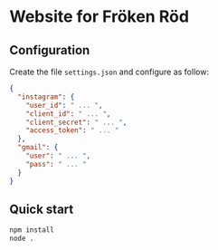 
# Website for Fröken Röd

## Configuration

Create the file `settings.json` and configure as follow:

```json
{
  "instagram": {
    "user_id": " ... ",
    "client_id": " ... ",
    "client_secret": " ... ",
    "access_token": " ... "
  },
  "gmail": {
    "user": " ... ",
    "pass": " ... "
  }
}
```

## Quick start

```sh
npm install
node .
```

